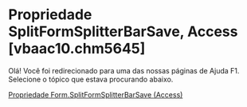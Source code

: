 
# Propriedade SplitFormSplitterBarSave, Access [vbaac10.chm5645]

Olá! Você foi redirecionado para uma das nossas páginas de Ajuda F1. Selecione o tópico que estava procurando abaixo.

[Propriedade Form.SplitFormSplitterBarSave (Access)](http://msdn.microsoft.com/library/70bd37de-9b8c-0e47-80a8-83e53290e04c%28Office.15%29.aspx)
